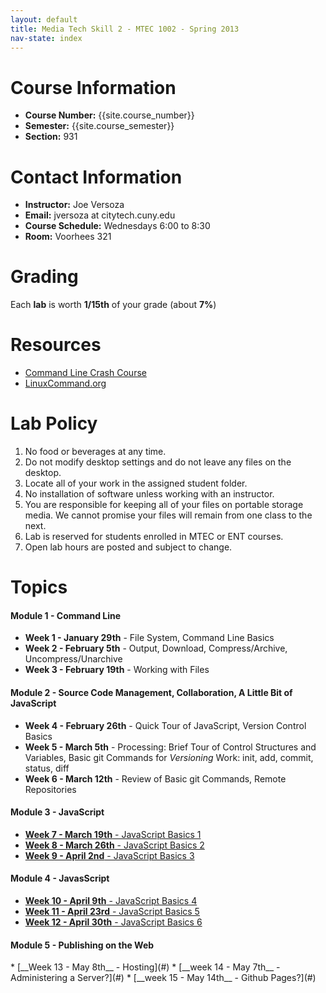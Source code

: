 ```yaml
---
layout: default
title: Media Tech Skill 2 - MTEC 1002 - Spring 2013
nav-state: index
---
```

<a name="contact-info"></a>

Course Information
====
* __Course Number:__ {{site.course_number}}
* __Semester:__ {{site.course_semester}}
* __Section:__ 931

<a name="contact-info"></a>

Contact Information
====
* __Instructor:__ Joe Versoza
* __Email:__ jversoza at citytech.cuny.edu
* __Course Schedule:__ Wednesdays 6:00 to 8:30
* __Room:__ Voorhees 321



<a name="grading"></a>

Grading
====
Each __lab__ is worth __1/15th__ of your grade (about __7%__)

<a name="resources"></a>

Resources
====
* [Command Line Crash Course](http://cli.learncodethehardway.org/book/)
* [LinuxCommand.org](http://linuxcommand.org/lc3_resources.php)

<a name="lab"></a>

Lab Policy
====
1. No food or beverages at any time.
2. Do not modify desktop settings and do not leave any files on the desktop.
3. Locate all of your work in the assigned student folder.
4. No installation of software unless working with an instructor.
5. You are responsible for keeping all of your files on portable storage media. We cannot promise your files will remain from one class to the next.
6. Lab is reserved for students enrolled in MTEC or ENT courses.
7. Open lab hours are posted and subject to change.

<a name="topics"></a>

Topics
====

<h4 class='module-title'>Module 1 - Command Line</h4>

* __Week 1 - January 29th__ - File System, Command Line Basics
* __Week 2 - February 5th__ - Output, Download, Compress/Archive, Uncompress/Unarchive
* __Week 3 - February 19th__ - Working with Files

<h4 class='module-title'>Module 2 - Source Code Management, Collaboration, A Little Bit of JavaScript</h4>

* __Week 4 - February 26th__ - Quick Tour of JavaScript, Version Control Basics
* __Week 5 - March 5th__ - Processing: Brief Tour of Control Structures and Variables, Basic git Commands for _Versioning_ Work: init, add, commit, status, diff
* __Week 6 - March 12th__ - Review of Basic git Commands, Remote Repositories

<h4 class='module-title'>Module 3 - JavaScript</h4>

* [__Week 7 - March 19th__ - JavaScript Basics 1](#)
* [__Week 8 - March 26th__ - JavaScript Basics 2](#)
* [__Week 9 - April 2nd__ - JavaScript Basics 3](#)

<h4 class='module-title'>Module 4 - JavasScript</h4>

* [__Week 10 - April 9th__ - JavaScript Basics 4](#)
* [__Week 11 - April 23rd__ - JavaScript Basics 5](#)
* [__Week 12 - April 30th__ - JavaScript Basics 6](#)

<h4 class='module-title'>Module 5 - Publishing on the Web</h4>
* [__Week 13 - May 8th__ - Hosting](#)
* [__week 14 - May 7th__ - Administering a Server?](#)
* [__week 15 - May 14th__ - Github Pages?](#)



<script>
$(document).ready(function() {
	var m = $('.module-title')
	$('.module-title + ul li').click(function () {
		var m = $(this).find('>ul');
		m.toggle();
		return false;
	});
});
 
</script>


